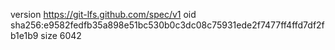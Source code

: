 version https://git-lfs.github.com/spec/v1
oid sha256:e9582fedfb35a898e51bc530b0c3dc08c75931ede2f7477ff4ffd7df2fb1e1b9
size 6042
